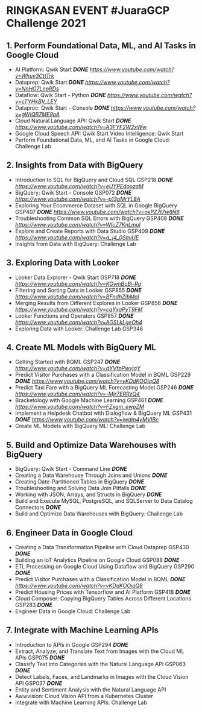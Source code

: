 # RINGKASAN EVENT #JuaraGCP Challenge 2021

## 1. Perform Foundational Data, ML, and AI Tasks in Google Cloud
- AI Platform: Qwik Start **_DONE_** _https://www.youtube.com/watch?v=Whuy3CttTrk_
- Dataprep: Qwik Start **_DONE_** _https://www.youtube.com/watch?v=NnHG7LnpRDs_
- Dataflow: Qwik Start - Python **_DONE_** _https://www.youtube.com/watch?v=cTYHkBV_LEY_
- Dataproc: Qwik Start - Console **_DONE_** _https://www.youtube.com/watch?v=gWjQB7ME9pA_
- Cloud Natural Language API: Qwik Start **_DONE_** _https://www.youtube.com/watch?v=A3FYF2W2xWw_
- Google Cloud Speech API: Qwik Start
Video Intelligence: Qwik Start
- Perform Foundational Data, ML, and AI Tasks in Google Cloud: Challenge Lab

## 2. Insights from Data with BigQuery
- Introduction to SQL for BigQuery and Cloud SQL GSP218 **_DONE_** _https://www.youtube.com/watch?v=eUYPEdoozaM_
- BigQuery: Qwik Start - Console GSP072 **_DONE_** _https://www.youtube.com/watch?v=-p13pMrYL8A_
- Exploring Your Ecommerce Dataset with SQL in Google BigQuery GSP407 **_DONE_** _https://www.youtube.com/watch?v=oxPZ7t7w8N8_
- Troubleshooting Common SQL Errors with BigQuery GSP408 **_DONE_** _https://www.youtube.com/watch?v=WIcZ7KnLmuI_
- Explore and Create Reports with Data Studio GSP409 **_DONE_** _https://www.youtube.com/watch?v=a_j4_0SmiUE_
- Insights from Data with BigQuery: Challenge Lab

## 3. Exploring Data with Looker
- Looker Data Explorer - Qwik Start GSP718 **_DONE_** _https://www.youtube.com/watch?v=KGymBcBi-Rg_
- Filtering and Sorting Data in Looker GSP855 **_DONE_** _https://www.youtube.com/watch?v=BFndhZibMoI_
- Merging Results from Different Explores in Looker GSP856 **_DONE_** _https://www.youtube.com/watch?v=cqYxqPyT9FM_
- Looker Functions and Operators GSP857 **_DONE_** _https://www.youtube.com/watch?v=AGSLkLgeOh4_
- Exploring Data with Looker: Challenge Lab GSP346

## 4. Create ML Models with BigQuery ML
- Getting Started with BQML GSP247 **_DONE_** _https://www.youtube.com/watch?v=dYVfpPwvjqY_
- Predict Visitor Purchases with a Classification Model in BQML GSP229 **_DONE_** _https://www.youtube.com/watch?v=vKDdKOOjqQ8_
- Predict Taxi Fare with a BigQuery ML Forecasting Model GSP246 **_DONE_** _https://www.youtube.com/watch?v=-Mjr7ERRzQ4_
- Bracketology with Google Machine Learning GSP461 **_DONE_** _https://www.youtube.com/watch?v=FZxgm_ewpZM_
- Implement a Helpdesk Chatbot with Dialogflow & BigQuery ML GSP431 **_DONE_** _https://www.youtube.com/watch?v=jwdm4yMVIBc_
- Create ML Models with BigQuery ML: Challenge Lab

## 5. Build and Optimize Data Warehouses with BigQuery
- BigQuery: Qwik Start - Command Line **_DONE_**
- Creating a Data Warehouse Through Joins and Unions **_DONE_**
- Creating Date-Partitioned Tables in BigQuery **_DONE_**
- Troubleshooting and Solving Data Join Pitfalls **_DONE_**
- Working with JSON, Arrays, and Structs in BigQuery **_DONE_**
- Build and Execute MySQL, PostgreSQL, and SQLServer to Data Catalog Connectors **_DONE_**
- Build and Optimize Data Warehouses with BigQuery: Challenge Lab

## 6. Engineer Data in Google Cloud
- Creating a Data Transformation Pipeline with Cloud Dataprep GSP430 **_DONE_**
- Building an IoT Analytics Pipeline on Google Cloud GSP088 **_DONE_**
- ETL Processing on Google Cloud Using Dataflow and BigQuery GSP290 **_DONE_**
- Predict Visitor Purchases with a Classification Model in BQML **_DONE_** _https://www.youtube.com/watch?v=vKDdKOOjqQ8_
- Predict Housing Prices with Tensorflow and AI Platform GSP418 **_DONE_**
- Cloud Composer: Copying BigQuery Tables Across Different Locations GSP283 **_DONE_**
- Engineer Data in Google Cloud: Challenge Lab

## 7. Integrate with Machine Learning APIs
- Introduction to APIs in Google GSP294 **_DONE_**
- Extract, Analyze, and Translate Text from Images with the Cloud ML APIs GSP075 **_DONE_**
- Classify Text into Categories with the Natural Language API GSP063 **_DONE_**
- Detect Labels, Faces, and Landmarks in Images with the Cloud Vision API GSP037 **_DONE_**
- Entity and Sentiment Analysis with the Natural Language API
- Awwvision: Cloud Vision API from a Kubernetes Cluster
- Integrate with Machine Learning APIs: Challenge Lab